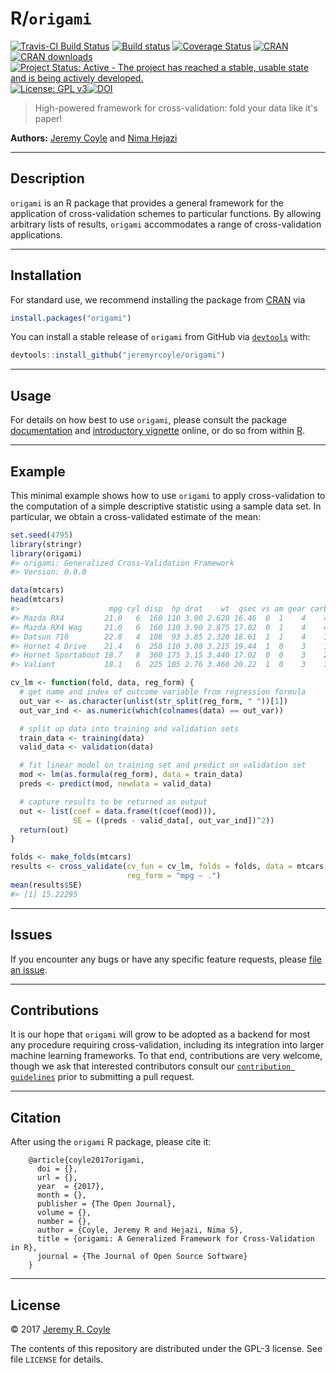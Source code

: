 
<!-- README.md is generated from README.Rmd. Please edit that file -->
R/`origami`
===========

[![Travis-CI Build Status](https://travis-ci.org/jeremyrcoyle/origami.svg?branch=master)](https://travis-ci.org/jeremyrcoyle/origami) [![Build status](https://ci.appveyor.com/api/projects/status/i5qwp8cjb4j4x329?svg=true)](https://ci.appveyor.com/project/jeremyrcoyle/origami) [![Coverage Status](https://img.shields.io/codecov/c/github/jeremyrcoyle/origami/master.svg)](https://codecov.io/github/jeremyrcoyle/origami?branch=master) [![CRAN](http://www.r-pkg.org/badges/version/origami)](http://www.r-pkg.org/pkg/origami) [![CRAN downloads](https://cranlogs.r-pkg.org/badges/origami)](https://CRAN.R-project.org/package=origami) [![Project Status: Active - The project has reached a stable, usable state and is being actively developed.](http://www.repostatus.org/badges/latest/active.svg)](http://www.repostatus.org/#active) [![License: GPL v3](https://img.shields.io/badge/License-GPL%20v3-blue.svg)](http://www.gnu.org/licenses/gpl-3.0)[![DOI](https://zenodo.org/badge/21994761.svg)](https://zenodo.org/badge/latestdoi/21994761)

> High-powered framework for cross-validation: fold your data like it's paper!

**Authors:** [Jeremy Coyle](https://github.com/jeremyrcoyle) and [Nima Hejazi](http://nimahejazi.org)

------------------------------------------------------------------------

Description
-----------

`origami` is an R package that provides a general framework for the application of cross-validation schemes to particular functions. By allowing arbitrary lists of results, `origami` accommodates a range of cross-validation applications.

------------------------------------------------------------------------

Installation
------------

For standard use, we recommend installing the package from [CRAN](https://cran.r-project.org/) via

``` r
install.packages("origami")
```

You can install a stable release of `origami` from GitHub via [`devtools`](https://www.rstudio.com/products/rpackages/devtools/) with:

``` r
devtools::install_github("jeremyrcoyle/origami")
```

------------------------------------------------------------------------

Usage
-----

For details on how best to use `origami`, please consult the package [documentation](https://jeremyrcoyle.github.io/origami/) and [introductory vignette](https://jeremyrcoyle.github.io/origami/articles/generalizedCV.html) online, or do so from within [R](https://www.r-project.org/).

------------------------------------------------------------------------

Example
-------

This minimal example shows how to use `origami` to apply cross-validation to the computation of a simple descriptive statistic using a sample data set. In particular, we obtain a cross-validated estimate of the mean:

``` r
set.seed(4795)
library(stringr)
library(origami)
#> origami: Generalized Cross-Validation Framework
#> Version: 0.8.0

data(mtcars)
head(mtcars)
#>                    mpg cyl disp  hp drat    wt  qsec vs am gear carb
#> Mazda RX4         21.0   6  160 110 3.90 2.620 16.46  0  1    4    4
#> Mazda RX4 Wag     21.0   6  160 110 3.90 2.875 17.02  0  1    4    4
#> Datsun 710        22.8   4  108  93 3.85 2.320 18.61  1  1    4    1
#> Hornet 4 Drive    21.4   6  258 110 3.08 3.215 19.44  1  0    3    1
#> Hornet Sportabout 18.7   8  360 175 3.15 3.440 17.02  0  0    3    2
#> Valiant           18.1   6  225 105 2.76 3.460 20.22  1  0    3    1

cv_lm <- function(fold, data, reg_form) {
  # get name and index of outcome variable from regression formula
  out_var <- as.character(unlist(str_split(reg_form, " "))[1])
  out_var_ind <- as.numeric(which(colnames(data) == out_var))

  # split up data into training and validation sets
  train_data <- training(data)
  valid_data <- validation(data)

  # fit linear model on training set and predict on validation set
  mod <- lm(as.formula(reg_form), data = train_data)
  preds <- predict(mod, newdata = valid_data)

  # capture results to be returned as output
  out <- list(coef = data.frame(t(coef(mod))),
              SE = ((preds - valid_data[, out_var_ind])^2))
  return(out)
}

folds <- make_folds(mtcars)
results <- cross_validate(cv_fun = cv_lm, folds = folds, data = mtcars,
                          reg_form = "mpg ~ .")
mean(results$SE)
#> [1] 15.22295
```

------------------------------------------------------------------------

Issues
------

If you encounter any bugs or have any specific feature requests, please [file an issue](https://github.com/jeremyrcoyle/origami/issues).

------------------------------------------------------------------------

Contributions
-------------

It is our hope that `origami` will grow to be adopted as a backend for most any procedure requiring cross-validation, including its integration into larger machine learning frameworks. To that end, contributions are very welcome, though we ask that interested contributors consult our [`contribution guidelines`](https://github.com/jeremyrcoyle/origami/blob/master/CONTRIBUTING.md) prior to submitting a pull request.

------------------------------------------------------------------------

Citation
--------

After using the `origami` R package, please cite it:

        @article{coyle2017origami,
          doi = {},
          url = {},
          year  = {2017},
          month = {},
          publisher = {The Open Journal},
          volume = {},
          number = {},
          author = {Coyle, Jeremy R and Hejazi, Nima S},
          title = {origami: A Generalized Framework for Cross-Validation in R},
          journal = {The Journal of Open Source Software}
        }

------------------------------------------------------------------------

License
-------

© 2017 [Jeremy R. Coyle](https://github.com/jeremyrcoyle)

The contents of this repository are distributed under the GPL-3 license. See file `LICENSE` for details.
